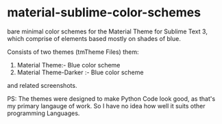 # material-sublime-color-schemes
bare minimal color schemes for the Material Theme for Sublime Text 3, which comprise of elements based mostly on shades of blue.

Consists of two themes (tmTheme Files) them:

1. Material Theme:- Blue color scheme
2. Material Theme-Darker :- Blue color scheme

and related screenshots.

PS: The themes were designed to make Python Code look good, as that's my primary langauge of work. So I have no idea how well it suits other programming Languages.
